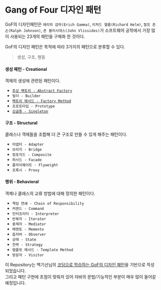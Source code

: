 # Gang of Four 디자인 패턴
GoF의 디자인패턴은 `에리히 감마(Erich Gamma)`, `리처드 헬름(Richard Helm)`, `랄프 존슨(Ralph Johnson)`, `존 블리시데스(John Vlissides)`가 소프트웨어 공학에서 가장 많이 사용되는 23개의 패턴을 구체화 한 것이다.

GoF의 디자인 패턴은 목적에 따라 3가지의 패턴으로 분류할 수 있다.
> 생성, 구조, 행동

#### 생성 패턴 - Creational
객체의 생성에 관련된 패턴이다.
- [`추상 팩토리 - Abstract Factory`](doc/creational/abstract-factory-pattern.md)
- `빌더 - Builder`
- [`팩토리 메서드 - Factory Method`](doc/creational/factory-method-pattern.md)
- `프로토타입 - Prototype`
- [`싱글톤 - Singleton`](doc/creational/singleton-pattern.md)

#### 구조 - Structural
클래스나 객체들을 조합해 더 큰 구조로 만들 수 있게 해주는 패턴이다.
- `어댑터 - Adapter`
- `브리지 - Bridge`
- `컴포지드 - Composite`
- `퍼사드 - Facade`
- `플라이웨이트 - Flyweight`
- `프록시 - Proxy`

#### 행위 - Behavioral
객체나 클래스의 교류 방법에 대해 정의한 패턴이다.
- `책임 연쇄 - Chain of Responsibility`
- `커맨드 - Command`
- `인터프리터 - Interpreter`
- `반복자 - Iterator`
- `중재자 - Mediator`
- `메멘토 - Memento`
- `옵저버 - Observer`
- `상태 - State`
- `전략 - Strategy`
- `템플릿 메서드 - Template Method`
- `방문자 - Visitor`

이 Repository는 백기선님의 [코딩으로 학습하는 GoF의 디자인 패턴](https://www.inflearn.com/course/디자인-패턴/dashboard)을 기반으로 작성되었습니다.  
그리고 패턴 구현에 초점이 맞춰저 있어 자바의 문법/기능적인 부분이 매우 많이 들어갈 예정입니다.
